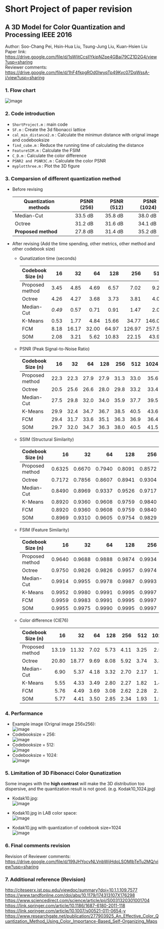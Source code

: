 # Short Project of paper revision  
## A 3D Model for Color Quantization and Processing IEEE 2016  
Author: Soo-Chang Pei, Hsin-Hua Liu, Tsung-Jung Liu, Kuan-Hsien Liu  
Paper link: https://drive.google.com/file/d/1sWIitCcsllYkipNZpe4GBai79CZ1D2G4/view?usp=sharing  
Reviewer comments: https://drive.google.com/file/d/1hF4fkpgROd0lwyqTp49Kyc07DqWssA-j/view?usp=sharing  
### 1. Flow chart  
  ![image](https://i.ibb.co/wRHX03t/Paper-1-IEEE-TMM-double.jpg)  
  
### 2. Code introduction  
- `ShortProject.m`	    : main code
- `SF.m`	      	      : Create the 3d fibonacci lattice
- `cal_min_distance2.m` : Calculate the minimun distance with orignal image and codebooksize
- `find_cube.m`	        : Reduce the running time of calculating the distance
- `FeatureSIM.m`	      : Calculate the FSIM
- `C_D.m`		            : Calculate the color difference
- `PSNR2 and PSNR3C.m`  : Calculate the color PSNR
- `myplotthree.m`	      : Plot the 3D figure  


### 3. Comparsion of different quantization method 
- Before revising  

    | Quantization methods| PSNR (256)  | PSNR (512)  | PSNR (1024) |
    | ------------------- | ----------: | ----------: | ----------: |
    | Median-Cut          |   33.5 dB   |   35.8 dB   |   38.0 dB   |
    | Octree              |   31.2 dB   |   31.6 dB   |   34.1 dB   |
    | **Proposed method** |   27.8 dB   |   31.4 dB   |   35.2 dB   | 
    
- After revising (Add the time spending, other metrics, other method and other codebook size)  
 
  - Qunatization time (seconds)

    | Codebook Size (n)   | 16      | 32       | 64       | 128      | 256      | 512       | 1024      |
    | ------------------- |----:    |----:     |----:     |----:     |----:     |----:      |----:      |
    | Proposed method     |3.45     |4.85      |4.69      |6.57      |7.02      |9.27       |16.39      |
    | Octree              |4.26     |4.27      |3.68      |3.73      |3.81      |4.06       |4.08       |
    | Median-Cut          |*0.49*     |0.57      |0.71      |0.91      |1.47      |2.06       |3.55       |
    | K-Means             |0.53     |1.77      |4.84      |15.66     |34.77     |146.03     |336.77     |
    | FCM                 |8.18     |16.17     |32.00     |64.97     |126.97    |257.56     |519.51     |
    | SOM                 |2.08     |3.21      |5.62      |10.83     |22.15     |43.98      |107.23     |  
    
  - PSNR (Peak Signal-to-Noise Ratio)

    | Codebook Size (n)   | 16      | 32      | 64      | 128     | 256     | 512     | 1024    |
    | ------------------- |----:    |----:    |----:    |----:    |----:    |----:    |----:    |
    | Proposed method     |22.3     |22.3     |27.9     |27.9     |31.3     |33.0     |35.6     |
    | Octree              |20.5     |25.6     |26.6     |28.0     |29.8     |33.2     |33.4     |
    | Median-Cut          |27.5     |29.8     |32.0     |34.0     |35.9     |37.7     |39.5     |
    | K-Means             |29.9     |32.4     |34.7     |36.7     |38.5     |40.5     |43.6     |
    | FCM                 |29.4     |31.7     |33.6     |35.1     |36.3     |36.9     |36.4     |
    | SOM                 |29.7     |32.0     |34.7     |36.3     |38.0     |40.5     |41.5     |  
    
  - SSIM (Structural Similarity)

    | Codebook Size (n)   | 16        | 32        | 64        | 128       | 256       | 512       | 1024      |
    | ------------------- |----:      |----:      |----:      |----:      |----:      |----:      |----:      |
    | Proposed method     |0.6325     |0.6670     |0.7940     |0.8091     |0.8572     |0.8971     |0.9289     |
    | Octree              |0.7172     |0.7856     |0.8607     |0.8941     |0.9304     |0.9645     |0.9690     |
    | Median-Cut          |0.8490     |0.8969     |0.9337     |0.9526     |0.9717     |0.9826     |0.9891     |
    | K-Means             |0.8920     |0.9360     |0.9608     |0.9759     |0.9840     |0.9895     |0.9932     |
    | FCM                 |0.8920     |0.9360     |0.9608     |0.9759     |0.9840     |0.9885     |0.9932     |
    | SOM                 |0.8969     |0.9310     |0.9605     |0.9754     |0.9829     |0.9885     |0.9924     |  

  - FSIM (Feature Similarity)

    | Codebook Size (n)   | 16        | 32        | 64        | 128       | 256       | 512       | 1024      |
    | ------------------- |----:      |----:      |----:      |----:      |----:      |----:      |----:      |
    | Proposed method     |0.9640     |0.9688     |0.9888     |0.9874     |0.9934     |0.9967     |0.9983     |
    | Octree              |0.9750     |0.9826     |0.9826     |0.9957     |0.9974     |0.9991     |0.9992     |
    | Median-Cut          |0.9914     |0.9955     |0.9978     |0.9987     |0.9993     |0.9996     |0.9998     |
    | K-Means             |0.9952     |0.9980     |0.9991     |0.9995     |0.9997     |0.9998     |0.9999     |
    | FCM                 |0.9959     |0.9983     |0.9991     |0.9995     |0.9997     |0.9997     |0.9997     |
    | SOM                 |0.9955     |0.9975     |0.9990     |0.9995     |0.9997     |0.9998     |0.9999     |  
    
  - Color difference (CIE76)

    | Codebook Size (n)   | 16       | 32      | 64      | 128     | 256     | 512     | 1024    |
    | ------------------- |----:     |----:    |----:    |----:    |----:    |----:    |----:    |
    | Proposed method     |13.19     |11.32    |7.02     |5.73     |4.11     |3.25     |2.55     |
    | Octree              |20.80     |18.77    |9.69     |8.08     |5.92     |3.74     |3.35     |
    | Median-Cut          |6.90      |5.37     |4.18     |3.32     |2.70     |2.17     |1.76     |
    | K-Means             |5.55      |4.33     |3.49     |2.80     |2.27     |1.82     |1.45     |
    | FCM                 |5.76      |4.49     |3.69     |3.08     |2.62     |2.28     |2.12     |
    | SOM                 |5.77      |4.41     |3.50     |2.85     |2.34     |1.93     |1.57     |  
   
### 4. Performance 
- Example image (Orignal image 256x256):  
  ![image](https://i.ibb.co/XDknL6h/Figure-10-0.jpg)  
- Codebooksize = 256:  
  ![image](https://i.ibb.co/f9dn5B3/Figure-10-1.jpg)  
- Codebooksize = 512:  
  ![image](https://i.ibb.co/K0GhHXC/Figure-10-2.jpg)  
- Codebooksize = 1024:  
  ![image](https://i.ibb.co/6ZbHXY2/Figure-10-3.jpg)  
  
### 5. Limitation of 3D Fibonacci Color Qunatization  
  Some images with the **high contrast** will make the 3D distribution too dispersive, and the quantization result is not good. (e.g. Kodak10_1024.jpg)  
- Kodak10.jpg:  
  ![image](https://i.ibb.co/x3Ktns9/kodim10.png)

- Kodak10.jpg in LAB color space:  
  ![image](https://i.ibb.co/yqNVVMK/Kodak10-lab-cor.jpg)

- Kodak10.jpg with quantization of codebook size=1024  
  ![image](https://i.ibb.co/SsZ2fz9/Kodak10-1024.jpg)

### 6. Final comments revision
Revision of Reviewer comments: https://drive.google.com/file/d/199JHYocvNLVnbWijHdoLSOMlbTeTu2MQ/view?usp=sharing  

### 7. Additional reference (Revision)  

http://citeseerx.ist.psu.edu/viewdoc/summary?doi=10.1.1.109.7577  
https://www.tandfonline.com/doi/abs/10.1179/174313107X176298  
https://www.sciencedirect.com/science/article/pii/S0031320301001704  
https://link.springer.com/article/10.1186/1687-6180-2011-118  
https://link.springer.com/article/10.1007/s00521-011-0654-y  
https://www.researchgate.net/publication/277903925_An_Effective_Color_Quantization_Method_Using_Color_Importance-Based_Self-Organizing_Maps  
